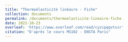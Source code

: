 ```yaml
---
title: "Thermoélasticité linéaire - Fiche"
collection: documents
permalink: /documents/thermoelasticite-lineaire-fiche
date: 2022-10-23
overleaf: 'https://www.overleaf.com/read/cyzcpqqvtssr'
citation: "D'après le cours MS102 - ENSTA Paris"
---
```

    